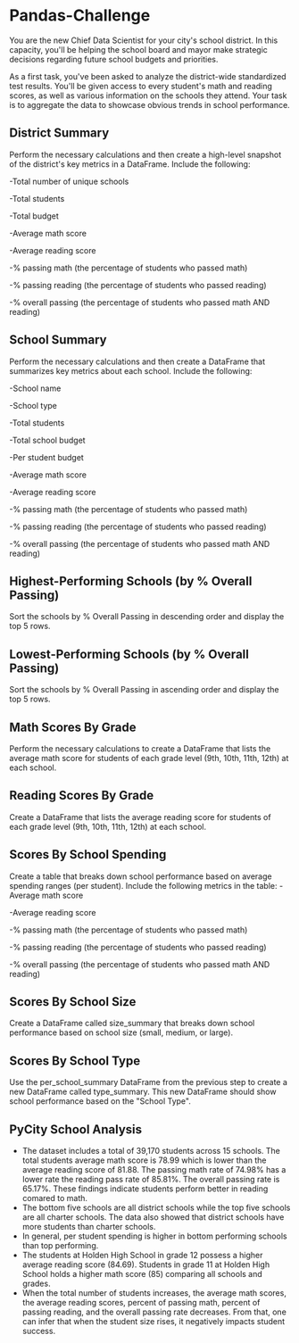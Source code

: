 # Pandas-Challenge
You are the new Chief Data Scientist for your city's school district. In this capacity, you'll be helping the school board and mayor make strategic decisions regarding future school budgets and priorities.

As a first task, you've been asked to analyze the district-wide standardized test results. You'll be given access to every student's math and reading scores, as well as various information on the schools they attend. Your task is to aggregate the data to showcase obvious trends in school performance.

## District Summary
Perform the necessary calculations and then create a high-level snapshot of the district's key metrics in a DataFrame.
Include the following:

-Total number of unique schools

-Total students

-Total budget

-Average math score

-Average reading score

-% passing math (the percentage of students who passed math)

-% passing reading (the percentage of students who passed reading)

-% overall passing (the percentage of students who passed math AND reading)
## School Summary
Perform the necessary calculations and then create a DataFrame that summarizes key metrics about each school.
Include the following:

-School name

-School type

-Total students

-Total school budget

-Per student budget

-Average math score

-Average reading score

-% passing math (the percentage of students who passed math)

-% passing reading (the percentage of students who passed reading)

-% overall passing (the percentage of students who passed math AND reading)

## Highest-Performing Schools (by % Overall Passing)
Sort the schools by % Overall Passing in descending order and display the top 5 rows.

## Lowest-Performing Schools (by % Overall Passing)
Sort the schools by % Overall Passing in ascending order and display the top 5 rows.

## Math Scores By Grade
Perform the necessary calculations to create a DataFrame that lists the average math score for students of each grade level (9th, 10th, 11th, 12th) at each school.

## Reading Scores By Grade
Create a DataFrame that lists the average reading score for students of each grade level (9th, 10th, 11th, 12th) at each school.

## Scores By School Spending
Create a table that breaks down school performance based on average spending ranges (per student).
Include the following metrics in the table:
-Average math score

-Average reading score

-% passing math (the percentage of students who passed math)

-% passing reading (the percentage of students who passed reading)

-% overall passing (the percentage of students who passed math AND reading)

## Scores By School Size
Create a DataFrame called size_summary that breaks down school performance based on school size (small, medium, or large).

## Scores By School Type
Use the per_school_summary DataFrame from the previous step to create a new DataFrame called type_summary.
This new DataFrame should show school performance based on the "School Type".


## PyCity School Analysis
- The dataset includes a total of 39,170 students across 15 schools. The total students average math score is 78.99 which is lower than the average reading score of 81.88. The passing math rate of 74.98% has a lower rate the reading pass rate of 85.81%. The overall passing rate is 65.17%. These findings indicate students perform better in reading comared to math.
- The bottom five schools are all district schools while the top five schools are all charter schools. The data also showed that district schools have more students than charter schools.
- In general, per student spending is higher in bottom performing schools than top performing.
- The students at Holden High School in grade 12 possess a higher average reading score (84.69). Students in grade 11 at Holden High School holds a higher math score (85) comparing all schools and grades.
- When the total number of students increases, the average math scores, the average reading scores, percent of passing math, percent of passing reading, and the overall passing rate decreases. From that, one can infer that when the student size rises, it negatively impacts student success.
